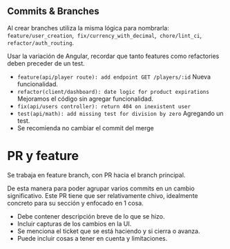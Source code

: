 ## Commits & Branches

Al crear branches utiliza la misma lógica para nombrarla: `feature/user_creation`,  `fix/currency_with_decimal`,  `chore/lint_ci`,  `refactor/auth_routing`.

Usar la variación de Angular, recordar que tanto features como refactories deben preceder de un test.

- `feature(api/player route): add endpoint GET /players/:id` Nueva funcionalidad.
- `refactor(client/dashboard): date logic for product expirations` Mejoramos el código sin agregar funcionalidad.
- `fix(api/users controller): return 404 on inexistent user`
- `test(api/math): add missing test for division by zero` Agregando un test.
- Se recomienda no cambiar el commit del merge

# PR y feature

Se trabaja en feature branch, con PR hacia el branch principal.

De esta manera para poder agrupar varios commits en un cambio significativo. Este PR tiene que ser relativamente chivo, idealmente concreto para su sección y enfocado en 1 cosa.

- Debe contener descripción breve de lo que se hizo.
- Incluir capturas de los cambios en la UI.
- Se menciona el ticket que se está haciendo y si cierra o avanza.
- Puede incluir cosas a tener en cuenta y limitaciones.